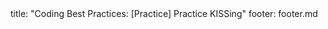 <frontmatter>
title: "Coding Best Practices: [Practice] Practice KISSing"
footer: footer.md
</frontmatter>

<include src="navbar.md" boilerplate />

<include src="unit-inPage-asFlat.md" boilerplate />